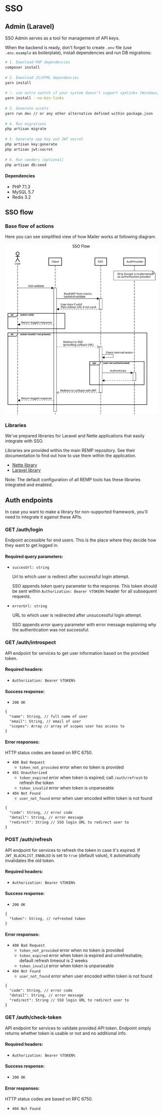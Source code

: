 # SSO

## Admin (Laravel)

SSO Admin serves as a tool for management of API keys.

When the backend is ready, don't forget to create `.env` file (use `.env.example` as boilerplate), install dependencies and run DB migrations:

```bash
# 1. Download PHP dependencies
composer install

# 2. Download JS/HTML dependencies
yarn install

# !. use extra switch if your system doesn't support symlinks (Windows; can be enabled)
yarn install --no-bin-links

# 3. Generate assets
yarn run dev // or any other alternative defined within package.json

# 4. Run migrations
php artisan migrate

# 5. Generate app key and JWT secret
php artisan key:generate
php artisan jwt:secret

# 6. Run seeders (optional)
php artisan db:seed

```

#### Dependencies

- PHP 7.1.3
- MySQL 5.7
- Redis 3.2

## SSO flow

### Base flow of actions

Here you can see simplified view of how Mailer works at following diagram.

![SSO Sequence Overview](./resources/docs/sequence_overview.svg)

### Libraries

We've prepared libraries for Laravel and Nette applications that easily integrate with SSO.

Libraries are provided within the main REMP repository. See their documentation to find out
how to use them within the application.

* [Nette library](../Composer/nette-sso)
* [Laravel library](../Composer/laravel-sso)

Note: The default configuration of all REMP tools has these libraries integrated and enabled.

## Auth endpoints

In case you want to make a library for non-supported framework, you'll need to integrate it
against these APIs.

### GET /auth/login

Endpoint accessible for end users. This is the place where they decide how they want to
get logged in.

#### Required query parameters:

* `succesUrl: string`
  
  Url to which user is redirect after successful login attempt.
  
  SSO appends *token* query parameter to the response. This token should be sent within
  `Authorization: Bearer %TOKEN%` header for all subsequent requests.
  
* `errorUrl: string`

  URL to which user is redirected after unsuccessful login attempt.
  
  SSO appends *error* query parameter with error message explaining why the authentication
  was not successful.
  
### GET /auth/introspect

API endpoint for services to get user information based on the provided token.
  
#### Required headers:
  
* `Authorization: Bearer %TOKEN%`

#### Success response:

* `200 OK`
```
{
  "name": String, // full name of user
  "email": String, // email of user
  "scopes": Array // array of scopes user has access to
}
```

#### Error responses:

HTTP status codes are based on RFC 6750.

* `400 Bad Request`
  * `token_not_provided` error when no token is provided
* `401 Unauthorized`
  * `token_expired` error when token is expired; call `/auth/refresh` to refresh the token 
  * `token_invalid` error when token is unparseable
* `404 Not Found`
  * `user_not_found` error when user encoded within token is not found
  
```
{
  "code": String, // error code
  "detail": String, // error message
  "redirect": String // SSO login URL to redirect user to
}
```
  
### POST /auth/refresh

API endpoint for services to refresh the token in case it's expired. If `JWT_BLACKLIST_ENABLED`
is set to `true` (default value), it automatically invalidates the old token.

#### Required headers:
  
* `Authorization: Bearer %TOKEN%`

#### Success response:

* `200 OK`
```
{
  "token": String, // refreshed token
}
```

#### Error responses:

* `400 Bad Request`
  * `token_not_provided` error when no token is provided 
  * `token_expired` error when token is expired and unrefreshable; default refresh timeout is 2 weeks
  * `token_invalid` error when token is unparseable
* `404 Not Found`
  * `user_not_found` error when user encoded within token is not found

```
{
  "code": String, // error code
  "detail": String, // error message
  "redirect": String // SSO login URL to redirect user to
}
```

### GET /auth/check-token

API endpoint for services to validate provided API token. Endpoint simply returns whether token
is usable or not and no additional info.
  
#### Required headers:
  
* `Authorization: Bearer %TOKEN%`

#### Success response:

* `200 OK`

#### Error responses:

HTTP status codes are based on RFC 6750.

* `404 Not Found`
